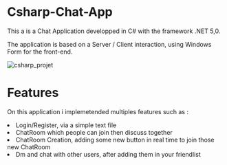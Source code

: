 # Csharp-Chat-App
This a is a Chat Application developped in C# with the framework .NET 5,0.

The application is based on a Server / Client interaction, using Windows Form for the front-end.


![csharp_projet](https://user-images.githubusercontent.com/19303925/140336242-ed7c3b64-3b22-4ca8-b230-382999fa82ea.GIF)

# Features
On this application i implemetended multiples features such as :

<li>Login/Register, via a simple text file </li>

<li>ChatRoom which people can join then discuss together </li>

<li>ChatRoom Creation, adding some new button in real time to join those new ChatRoom </li>

<li>Dm and chat with other users, after adding them in your friendlist</li>
